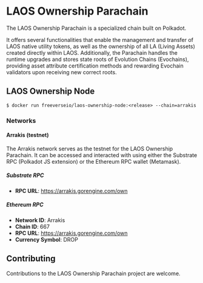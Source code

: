 # LAOS Ownership Parachain

The LAOS Ownership Parachain is a specialized chain built on Polkadot. 

It offers several functionalities that enable the management and transfer of LAOS native utility tokens, as well as the ownership of all LA (Living Assets) created directly within LAOS. Additionally, the Parachain handles the runtime upgrades and stores state roots of Evolution Chains (Evochains), providing asset attribute certification methods and rewarding Evochain validators upon receiving new correct roots. 

## LAOS Ownership Node

```
$ docker run freeverseio/laos-ownership-node:<release> --chain=arrakis
```

### Networks
#### Arrakis (testnet)

The Arrakis network serves as the testnet for the LAOS Ownership Parachain. It can be accessed and interacted with using either the Substrate RPC (Polkadot JS extension) or the Ethereum RPC wallet (Metamask).


##### Substrate RPC
* **RPC URL**: https://arrakis.gorengine.com/own

##### Ethereum RPC
* **Network ID**: Arrakis
* **Chain ID**: 667
* **RPC URL**: https://arrakis.gorengine.com/own
* **Currency Symbol**: DROP

## Contributing

Contributions to the LAOS Ownership Parachain project are welcome.
